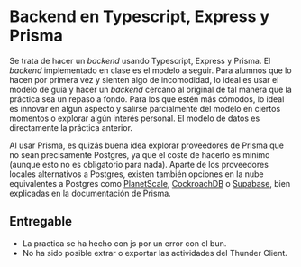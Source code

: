 # Backend en Typescript, Express y Prisma

Se trata de hacer un _backend_ usando Typescript, Express y Prisma. El _backend_ implementado en clase es el modelo a seguir. Para alumnos que lo hacen por primera vez y sienten algo de incomodidad, lo ideal es usar el modelo de guía y hacer un _backend_ cercano al original de tal manera que la práctica sea un repaso a fondo. Para los que estén más cómodos, lo ideal es innovar en algun aspecto y salirse parcialmente del modelo en ciertos momentos o explorar algún interés personal. El modelo de datos es directamente la práctica anterior.

Al usar Prisma, es quizás buena idea explorar proveedores de Prisma que no sean precisamente Postgres, ya que el coste de hacerlo es mínimo (aunque esto no es obligatorio para nada). Aparte de los proveedores locales alternativos a Postgres, existen también opciones en la nube equivalentes a Postgres como [PlanetScale](https://www.prisma.io/docs/guides/database/planetscale), [CockroachDB](https://www.prisma.io/docs/guides/database/cockroachdb) o [Supabase](https://www.prisma.io/docs/guides/database/supabase), bien explicadas en la documentación de Prisma.

## Entregable

- La practica se ha hecho con js por un error con el bun.
- No ha sido posible extrar o exportar las actividades del Thunder Client.
